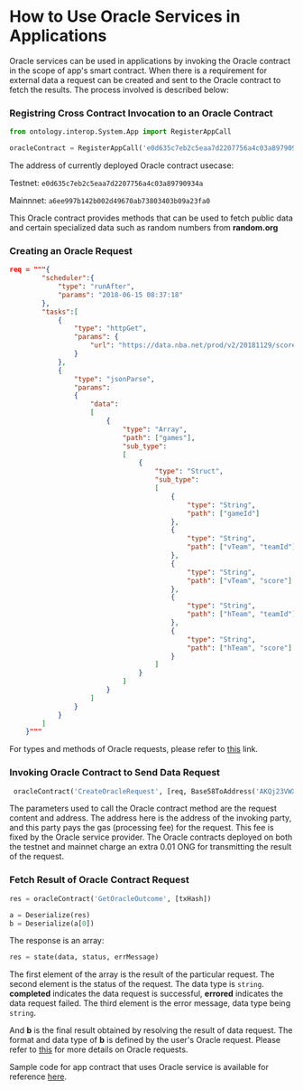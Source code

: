 # How to Use Oracle Services in Applications

Oracle services can be used in applications by invoking the Oracle contract in the scope of app's smart contract. When there is a requirement for external data a request can be created and sent to the Oracle contract to fetch the results. The process involved is described below: 

### Registring Cross Contract Invocation to an Oracle Contract

```python
from ontology.interop.System.App import RegisterAppCall

oracleContract = RegisterAppCall('e0d635c7eb2c5eaa7d2207756a4c03a89790934a', 'operation', 'args')
```

The address of currently deployed Oracle contract usecase:

Testnet: `e0d635c7eb2c5eaa7d2207756a4c03a89790934a`

Mainnnet: `a6ee997b142b002d49670ab73803403b09a23fa0`

This Oracle contract provides methods that can be used to fetch public data and certain specialized data such as random numbers from **random.org**

### Creating an Oracle Request

```json
req = """{
		"scheduler":{
			"type": "runAfter",
			"params": "2018-06-15 08:37:18"
		},
		"tasks":[
			{
			    "type": "httpGet",
			    "params": {
				    "url": "https://data.nba.net/prod/v2/20181129/scoreboard.json"
			    }
			},
			{
				"type": "jsonParse",
				"params":
				{
					"data":
					[
						{
							"type": "Array",
							"path": ["games"],
							"sub_type":
							[
								{
									"type": "Struct",
									"sub_type":
									[
										{
											"type": "String",
											"path": ["gameId"]
										},
										{
											"type": "String",
											"path": ["vTeam", "teamId"]
										},
										{
											"type": "String",
											"path": ["vTeam", "score"]
										},
										{
											"type": "String",
											"path": ["hTeam", "teamId"]
										},
										{
											"type": "String",
											"path": ["hTeam", "score"]
										}
									]
								}
							]
						}
					]
				}
			}
		]
	}"""

```

For types and methods of Oracle requests, please refer to [this](./oracle_request.md) link.

### Invoking Oracle Contract to Send Data Request

```python
 oracleContract('CreateOracleRequest', [req, Base58ToAddress('AKQj23VWXpdRou1FCUX3g8XBcSxfBLiezp')])
```

The parameters used to call the Oracle contract method are the request content and address. The address here is the address of the invoking party, and this party pays the gas (processing fee) for the request. This fee is fixed by the Oracle service provider. The Oracle contracts deployed on both the testnet and mainnet charge an extra 0.01 ONG for transmitting the result of the request.

### Fetch Result of Oracle Contract Request

```python
res = oracleContract('GetOracleOutcome', [txHash])

a = Deserialize(res)
b = Deserialize(a[0])
```
The response is an array:

```py
res = state(data, status, errMessage)
```

The first element of the array is the result of the particular request. 
The second element is the status of the request. The data type is `string`. **completed** indicates the data request is successful, **errored** indicates the data request failed.
The third element is the error message, data type being `string`.

And **b** is the final result obtained by resolving the result of data request. The format and data type of **b** is defined by the user's Oracle request. Please refer to [this](./oracle_request.md) for more details on Oracle requests.

Sample code for app contract that uses Oracle service is available for reference [here](https://github.com/ontio/ontology-oracle/blob/master/smartcontract/app.py).
